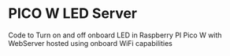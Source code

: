 # PICO W LED Server

Code to Turn on and off onboard LED in Raspberry PI Pico W with  WebServer hosted using onboard WiFi capabilities
